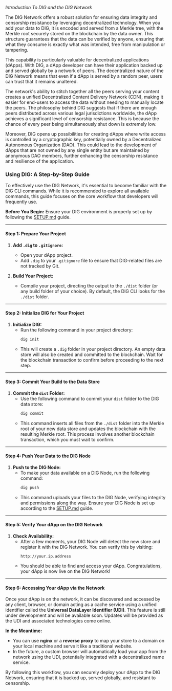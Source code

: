 *Introduction To DIG and the DIG Network*

The DIG Network offers a robust solution for ensuring data integrity and censorship resistance by leveraging decentralized technology. When you add your data to DIG, it is encoded and served from a Merkle tree, with the Merkle root securely stored on the blockchain by the data owner. This structure guarantees that the data can be verified by anyone, ensuring that what they consume is exactly what was intended, free from manipulation or tampering.

This capability is particularly valuable for decentralized applications (dApps). With DIG, a dApp developer can have their application backed up and served globally by a network of peers. The decentralized nature of the DIG Network means that even if a dApp is served by a random peer, users can trust that it remains unaltered. 

The network's ability to stitch together all the peers serving your content creates a unified Decentralized Content Delivery Network (CDN), making it easier for end-users to access the data without needing to manually locate the peers. The philosophy behind DIG suggests that if there are enough peers distributed across various legal jurisdictions worldwide, the dApp achieves a significant level of censorship resistance. This is because the chance of every peer being simultaneously shut down is extremely low.

Moreover, DIG opens up possibilities for creating dApps where write access is controlled by a cryptographic key, potentially owned by a Decentralized Autonomous Organization (DAO). This could lead to the development of dApps that are not owned by any single entity but are maintained by anonymous DAO members, further enhancing the censorship resistance and resilience of the application.

### Using DIG: A Step-by-Step Guide

To effectively use the DIG Network, it's essential to become familiar with the DIG CLI commands. While it is recommended to explore all available commands, this guide focuses on the core workflow that developers will frequently use.

**Before You Begin:** Ensure your DIG environment is properly set up by following the [SETUP.md](./SETUP.md) guide.

---

#### Step 1: Prepare Your Project

1. **Add `.dig` to `.gitignore`:**
   - Open your dApp project.
   - Add `.dig` to your `.gitignore` file to ensure that DIG-related files are not tracked by Git.

2. **Build Your Project:**
   - Compile your project, directing the output to the `./dist` folder (or any build folder of your choice). By default, the DIG CLI looks for the `./dist` folder.

---

#### Step 2: Initialize DIG for Your Project

1. **Initialize DIG:**
   - Run the following command in your project directory:
     ```bash
     dig init
     ```
   - This will create a `.dig` folder in your project directory. An empty data store will also be created and committed to the blockchain. Wait for the blockchain transaction to confirm before proceeding to the next step.

---

#### Step 3: Commit Your Build to the Data Store

1. **Commit the `dist` Folder:**
   - Use the following command to commit your `dist` folder to the DIG data store:
     ```bash
     dig commit
     ```
   - This command inserts all files from the `./dist` folder into the Merkle root of your new data store and updates the blockchain with the resulting Merkle root. This process involves another blockchain transaction, which you must wait to confirm.

---

#### Step 4: Push Your Data to the DIG Node

1. **Push to the DIG Node:**
   - To make your data available on a DIG Node, run the following command:
     ```bash
     dig push
     ```
   - This command uploads your files to the DIG Node, verifying integrity and permissions along the way. Ensure your DIG Node is set up according to the [SETUP.md](#) guide.

---

#### Step 5: Verify Your dApp on the DIG Network

1. **Check Availability:**
   - After a few moments, your DIG Node will detect the new store and register it with the DIG Network. You can verify this by visiting:
     ```http
     http://your.ip.address
     ```
   - You should be able to find and access your dApp. Congratulations, your dApp is now live on the DIG Network!

---

#### Step 6: Accessing Your dApp via the Network

Once your dApp is on the network, it can be discovered and accessed by any client, browser, or domain acting as a cache service using a unified identifier called the **Universal DataLayer Identifier (UDI)**. This feature is still under development and will be available soon. Updates will be provided as the UDI and associated technologies come online.

**In the Meantime:**
- You can use **nginx** or a **reverse proxy** to map your store to a domain on your local machine and serve it like a traditional website.
- In the future, a custom browser will automatically load your app from the network using the UDI, potentially integrated with a decentralized name service.

By following this workflow, you can securely deploy your dApp to the DIG Network, ensuring that it is backed up, served globally, and resistant to censorship.
